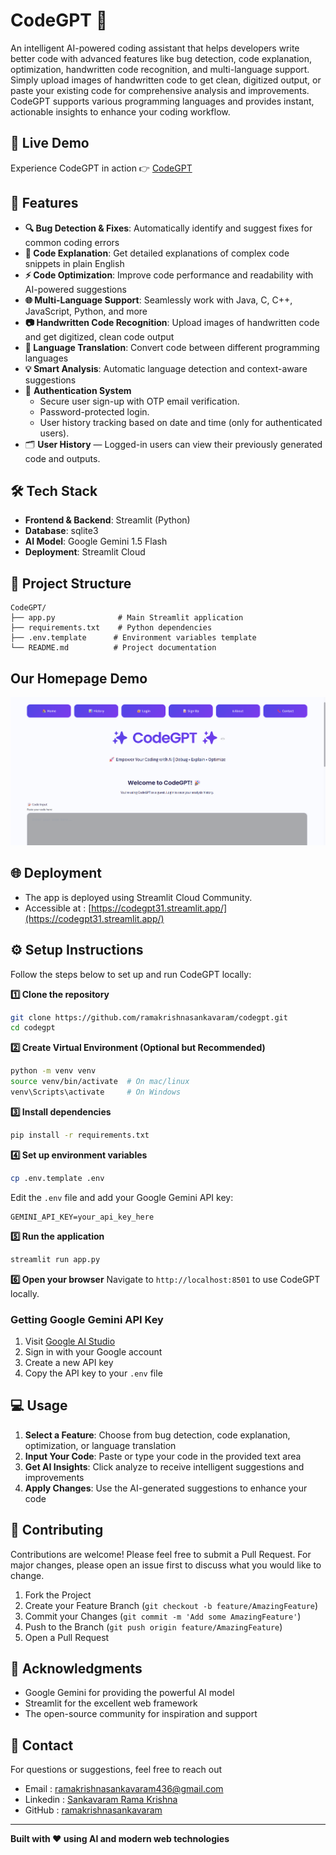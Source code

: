 # CodeGPT 🤖
An intelligent AI-powered coding assistant that helps developers write better code with advanced features like bug detection, code explanation, optimization, handwritten code recognition, and multi-language support. Simply upload images of handwritten code to get clean, digitized output, or paste your existing code for comprehensive analysis and improvements. CodeGPT supports various programming languages and provides instant, actionable insights to enhance your coding workflow.

## 🚀 Live Demo
Experience CodeGPT in action 👉 [CodeGPT](https://codegpt31.streamlit.app/)



## 🚀 Features

- **🔍 Bug Detection & Fixes**: Automatically identify and suggest fixes for common coding errors
- **📖 Code Explanation**: Get detailed explanations of complex code snippets in plain English
- **⚡ Code Optimization**: Improve code performance and readability with AI-powered suggestions
- **🌐 Multi-Language Support**: Seamlessly work with Java, C, C++, JavaScript, Python, and more
- **📷 Handwritten Code Recognition**: Upload images of handwritten code and get digitized, clean code output
- **🔄 Language Translation**: Convert code between different programming languages
- **💡 Smart Analysis**: Automatic language detection and context-aware suggestions
- 🔐 **Authentication System**
  - Secure user sign-up with OTP email verification.
  - Password-protected login.
  - User history tracking based on date and time (only for authenticated users).
- 🗂️ **User History** — Logged-in users can view their previously generated code and outputs.

  

## 🛠️ Tech Stack

- **Frontend & Backend**: Streamlit (Python)
- **Database**: sqlite3
- **AI Model**: Google Gemini 1.5 Flash
- **Deployment**: Streamlit Cloud

  

## 📁 Project Structure

```
CodeGPT/
├── app.py              # Main Streamlit application
├── requirements.txt    # Python dependencies
├── .env.template      # Environment variables template
└── README.md          # Project documentation
```

## Our Homepage Demo
![CodeGPT Screenshot](codegpt_home.png)


## 🌐 Deployment

- The app is deployed using Streamlit Cloud Community.
- Accessible at : [https://codegpt31.streamlit.app/](https://codegpt31.streamlit.app/)

  

## ⚙️ Setup Instructions

Follow the steps below to set up and run CodeGPT locally:

**1️⃣ Clone the repository**
   ```bash
   git clone https://github.com/ramakrishnasankavaram/codegpt.git
   cd codegpt
   ```

**2️⃣ Create Virtual Environment (Optional but Recommended)**
  ``` bash
  python -m venv venv
  source venv/bin/activate  # On mac/linux
  venv\Scripts\activate     # On Windows
  ```

**3️⃣ Install dependencies**
   ```bash
   pip install -r requirements.txt
   ```
**4️⃣ Set up environment variables**
   ```bash
   cp .env.template .env
   ```
   Edit the `.env` file and add your Google Gemini API key:
   ```
   GEMINI_API_KEY=your_api_key_here
   ```
**5️⃣ Run the application**
   ```bash
   streamlit run app.py
   ```
**6️⃣ Open your browser**
   Navigate to `http://localhost:8501` to use CodeGPT locally.

   

### Getting Google Gemini API Key

1. Visit [Google AI Studio](https://makersuite.google.com/app/apikey)
2. Sign in with your Google account
3. Create a new API key
4. Copy the API key to your `.env` file

   

## 💻 Usage

1. **Select a Feature**: Choose from bug detection, code explanation, optimization, or language translation
2. **Input Your Code**: Paste or type your code in the provided text area
3. **Get AI Insights**: Click analyze to receive intelligent suggestions and improvements
4. **Apply Changes**: Use the AI-generated suggestions to enhance your code

   

## 🤝 Contributing

Contributions are welcome! Please feel free to submit a Pull Request. For major changes, please open an issue first to discuss what you would like to change.

1. Fork the Project
2. Create your Feature Branch (`git checkout -b feature/AmazingFeature`)
3. Commit your Changes (`git commit -m 'Add some AmazingFeature'`)
4. Push to the Branch (`git push origin feature/AmazingFeature`)
5. Open a Pull Request
   


## 🙏 Acknowledgments

- Google Gemini for providing the powerful AI model
- Streamlit for the excellent web framework
- The open-source community for inspiration and support

  

## 📧 Contact

For questions or suggestions, feel free to reach out

- Email : ramakrishnasankavaram436@gmail.com
- Linkedin : [Sankavaram Rama Krishna](https://www.linkedin.com/in/sankavaram-rama-krishna-bb93aa254/)
- GitHub : [ramakrishnasankavaram](https://github.com/ramakrishnasankavaram)


---

**Built with ❤️ using AI and modern web technologies**
